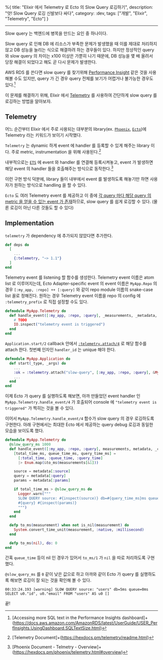 %{
title: "Elixir 에서 Telemetry 로 Ecto 의 Slow Query 로깅하기",
description: "앗! Slow Query 로깅 신발보다 싸다",
category: :dev,
tags: ["개발", "Elixir", "Telemetry", "Ecto"]
}

---

Slow query 는 백엔드에 병목을 만드는 요인 중 하나이다.

Slow query 로 인해 DB 에 리소스가 부족한 문제가 발생했을 때 이를 제대로 처리하지 않고 DB 성능을 늘리는 식으로 해결하려 하는 경우들이 있다. 하지만 정상적인 query 와 slow query 의 차이는 x100 이상은 가뿐히 나기 때문에, DB 성능을 몇 배 올려서 당장 해결이 되었다고 해도 곧 다시 문제가 발생한다.

AWS RDS 를 쓴다면 slow query 를 찾기위해 [Performance Insight](https://docs.aws.amazon.com/AmazonRDS/latest/UserGuide/USER_PerfInsights.html) 같은 것을 사용해볼 수도 있지만, query 가 긴 경우 query 전체를 보기가 어렵거나 불가능한 경우도 있다.[^1]

이 문제를 해결하기 위해, Elixir 에서 [Telemetry](https://github.com/beam-telemetry/telemetry) 를 사용하여 간단하게 slow query 를 로깅하는 방법을 알아보자.

## Telemetry

어느 순간부터 Elixir 에서 주로 사용되는 대부분의 library(ex. [`Phoenix`](https://github.com/phoenixframework/phoenix), [`Ecto`](https://github.com/elixir-ecto/ecto))에 Telemetry 라는 키워드가 보이기 시작했다.

`Telemetry` 는 dynamic 하게 event 에 handler 를 등록할 수 있게 해주는 library 이다. 주로 metric, instrumentation 을 위해 사용된다.[^2]

내부적으로는 [`ETS`](https://www.erlang.org/doc/man/ets.html) 에 event 와 handler 를 연결해 등록시켜놓고, event 가 발생하면 해당 event 의 handler 들을 호출해주는 방식으로 동작한다.[^3]

이런 구현 방식 덕분에, library 들이 내부에서 event 를 발생하도록 해놓기만 하면 사용자가 원하는 방식으로 handling 을 할 수 있다.

`Ecto` 도 여러 Telemetry event 를 제공하고 이 중에 [각 query 마다 해당 query 의 metric 을 얻을 수 있는 event 가 존재](https://hexdocs.pm/ecto/Ecto.Repo.html#module-adapter-specific-events)하므로, slow query 를 쉽게 로깅할 수 있다. (물론 로깅이 아닌 다른 것들도 할 수 있다)

## Implementation

`telemetry` 가 dependency 에 추가되지 않았다면 추가한다.

```elixir
def deps do
  [
    ...
    {:telemetry, "~> 1.1"}
  ]
end
```

Telemetry event 를 listening 할 함수를 생성한다. Telemetry event 이름은 atom list 로 이루어지는데, Ecto Adapter-specific event 의 event 이름은 `MyApp.Repo` 의 경우 `[:my_app, :repo] ++ [:query]` 와 같이 repo module 이름의 snake-case list 꼴로 정해진다. 원하는 경우 Telemetry event 이름을 repo 의 config 에 `:telemetry_prefix` 로 직접 설정할 수도 있다.

```elixir
defmodule MyApp.Telemetry do
  def handle_event([:my_app, :repo, :query], _measurements, _metadata, _config) do
    # TODO
    IO.inspect("telemetry event is triggered")
  end
end
```

`Application.start/2` callback 안에서 [`:telemetry.attach/4`](https://hexdocs.pm/telemetry/telemetry.html#attach/4) 로 해당 함수를 attach 한다. 첫번째 인자인 `handler_id` 는 unique 해야 한다.

```elixir
defmodule MyApp.Application do
  def start(_type, _args) do
    ...
    :ok = :telemetry.attach("slow-query", [:my_app, :repo, :query], &MyApp.Telemetry.handle_event/4, %{})
    ...
  end
end
```

이제 Ecto 가 query 를 실행하도록 해보면, 아까 만들었던 event handler 인 `MyApp.Telemetry.handle_event/4` 가 호출되어 console 에 `"telemetry event is triggered"` 가 찍히는 것을 볼 수 있다.

이어서 `MyApp.Telemetry.handle_event/4` 함수가 slow query 의 경우 로깅하도록 구현한다. 아래 구현에서는 최대한 Ecto 에서 제공하는 query debug 로깅과 동일한 모습을 보이도록 했다.

```elixir
defmodule MyApp.Telemetry do
  @slow_query_ms 1000
  def handle_event([:my_app, :repo, :query], measurements, metadata, _config) do
    [total_time_ms, queue_time_ms, query_time_ms] =
      [:total_time, :queue_time, :query_time]
      |> Enum.map(&to_ms(measurements[&1]))

    source = metadata[:source]
    query = metadata[:query]
    params = metadata[:params]

    if total_time_ms > @slow_query_ms do
      Logger.warn("""
      SLOW QUERY source: #{inspect(source)} db=#{query_time_ms}ms queue=#{queue_time_ms}ms
      #{query} #{inspect(params)}
      """)
    end
  end

  defp to_ms(measurement) when not is_nil(measurement) do
    System.convert_time_unit(measurement, :native, :millisecond)
  end

  defp to_ms(nil), do: 0
end
```

간혹 `queue_time` 등이 nil 인 경우가 있어서 `to_ms/1` 가 `nil` 을 따로 처리하도록 구현했다.

`@slow_query_ms` 를 `0` 같이 낮은 값으로 하고 아까와 같이 Ecto 가 query 를 실행하도록 해보면 로깅이 잘 되는 것을 확인해 볼 수 있다.

```
00:33:24.193 [warning] SLOW QUERY source: "users" db=5ms queue=0ms
SELECT u0."id", u0."email" FROM "users" AS u0 []
```

끝!

[^1]: [Accessing more SQL text in the Performance Insights dashboard]+(https://docs.aws.amazon.com/AmazonRDS/latest/UserGuide/USER_PerfInsights.UsingDashboard.SQLTextSize.html)
[^2]: [Telemetry Document]+(https://hexdocs.pm/telemetry/readme.html)
[^3]: [Phoenix Document - Telmetry - Overview]+(https://hexdocs.pm/phoenix/telemetry.html#overview)
